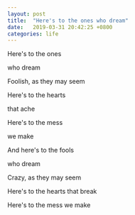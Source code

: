 ```yaml
---
layout: post
title:  "Here's to the ones who dream"
date:   2019-03-31 20:42:25 +0800
categories: life
---
```


Here's to the ones  

who dream  

Foolish, as they may seem  

Here's to the hearts  

that ache  

Here's to the mess  

we make  

And here's to the fools  

who dream  

Crazy, as they may seem  

Here's to the hearts that break  

Here's to the mess we make  
